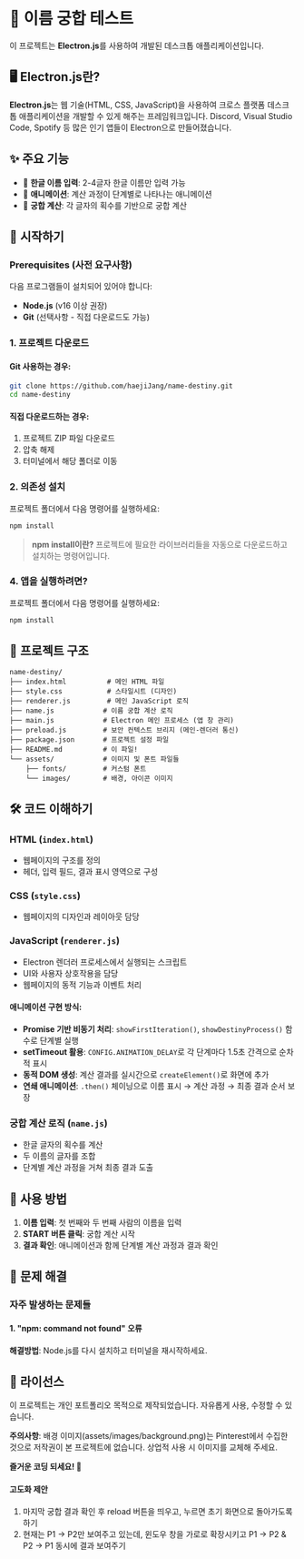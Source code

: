 # 🎯 이름 궁합 테스트

이 프로젝트는 **Electron.js**를 사용하여 개발된 데스크톱 애플리케이션입니다.

## 🖥️ Electron.js란?

**Electron.js**는 웹 기술(HTML, CSS, JavaScript)을 사용하여 크로스 플랫폼 데스크톱 애플리케이션을 개발할 수 있게 해주는 프레임워크입니다. Discord, Visual Studio Code, Spotify 등 많은 인기 앱들이 Electron으로 만들어졌습니다.

## ✨ 주요 기능

- 📝 **한글 이름 입력**: 2-4글자 한글 이름만 입력 가능
- 🎨 **애니메이션**: 계산 과정이 단계별로 나타나는 애니메이션
- 🔢 **궁합 계산**: 각 글자의 획수를 기반으로 궁합 계산

## 🚀 시작하기

### Prerequisites (사전 요구사항)

다음 프로그램들이 설치되어 있어야 합니다:

- **Node.js** (v16 이상 권장)
- **Git** (선택사항 - 직접 다운로드도 가능)

### 1. 프로젝트 다운로드

#### Git 사용하는 경우:

```bash
git clone https://github.com/haejiJang/name-destiny.git
cd name-destiny
```

#### 직접 다운로드하는 경우:

1. 프로젝트 ZIP 파일 다운로드
2. 압축 해제
3. 터미널에서 해당 폴더로 이동

### 2. 의존성 설치

프로젝트 폴더에서 다음 명령어를 실행하세요:

```bash
npm install
```

> **npm install이란?**
> 프로젝트에 필요한 라이브러리들을 자동으로 다운로드하고 설치하는 명령어입니다.

### 4. 앱을 실행하려면?

프로젝트 폴더에서 다음 명령어를 실행하세요:

```bash
npm install
```

## 📁 프로젝트 구조

```
name-destiny/
├── index.html          # 메인 HTML 파일
├── style.css           # 스타일시트 (디자인)
├── renderer.js         # 메인 JavaScript 로직
├── name.js            # 이름 궁합 계산 로직
├── main.js            # Electron 메인 프로세스 (앱 창 관리)
├── preload.js         # 보안 컨텍스트 브리지 (메인-렌더러 통신)
├── package.json       # 프로젝트 설정 파일
├── README.md          # 이 파일!
└── assets/            # 이미지 및 폰트 파일들
    ├── fonts/         # 커스텀 폰트
    └── images/        # 배경, 아이콘 이미지
```

## 🛠️ 코드 이해하기

### HTML (`index.html`)

- 웹페이지의 구조를 정의
- 헤더, 입력 필드, 결과 표시 영역으로 구성

### CSS (`style.css`)

- 웹페이지의 디자인과 레이아웃 담당

### JavaScript (`renderer.js`)

- Electron 렌더러 프로세스에서 실행되는 스크립트
- UI와 사용자 상호작용을 담당
- 웹페이지의 동적 기능과 이벤트 처리

#### 애니메이션 구현 방식:

- **Promise 기반 비동기 처리**: `showFirstIteration()`, `showDestinyProcess()` 함수로 단계별 실행
- **setTimeout 활용**: `CONFIG.ANIMATION_DELAY`로 각 단계마다 1.5초 간격으로 순차적 표시
- **동적 DOM 생성**: 계산 결과를 실시간으로 `createElement()`로 화면에 추가
- **연쇄 애니메이션**: `.then()` 체이닝으로 이름 표시 → 계산 과정 → 최종 결과 순서 보장

### 궁합 계산 로직 (`name.js`)

- 한글 글자의 획수를 계산
- 두 이름의 글자를 조합
- 단계별 계산 과정을 거쳐 최종 결과 도출

## 🎯 사용 방법

1. **이름 입력**: 첫 번째와 두 번째 사람의 이름을 입력
2. **START 버튼 클릭**: 궁합 계산 시작
3. **결과 확인**: 애니메이션과 함께 단계별 계산 과정과 결과 확인

## 🐛 문제 해결

### 자주 발생하는 문제들

#### 1. "npm: command not found" 오류

**해결방법**: Node.js를 다시 설치하고 터미널을 재시작하세요.

## 📄 라이선스

이 프로젝트는 개인 포트폴리오 목적으로 제작되었습니다. 자유롭게 사용, 수정할 수 있습니다.

**주의사항**: 배경 이미지(assets/images/background.png)는 Pinterest에서 수집한 것으로 저작권이 본 프로젝트에 없습니다. 상업적 사용 시 이미지를 교체해 주세요.

**즐거운 코딩 되세요! 🎉**

#### 고도화 제안

1. 마지막 궁합 결과 확인 후 reload 버튼을 띄우고, 누르면 초기 화면으로 돌아가도록 하기
2. 현재는 P1 -> P2만 보여주고 있는데, 윈도우 창을 가로로 확장시키고 P1 -> P2 & P2 -> P1 동시에 결과 보여주기
